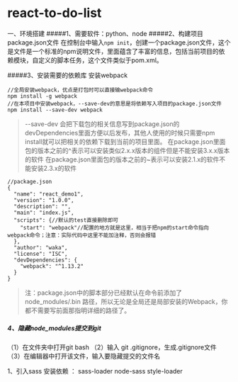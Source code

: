 # react-to-do-list
一、环境搭建
#####1、需要软件：python、node
#####2、构建项目 package.json文件
    在控制台中输入`npm init`，创建一个package.json文件，这个是文件是一个标准的npm说明文件，里面蕴含了丰富的信息，包括当前项目的依赖模块，自定义的脚本任务，这个文件类似于pom.xml。

#####3、安装需要的依赖库
安装webpack

```
//全局安装webpack，优点是打包时可以直接输webpack命令
npm install -g webpack
//在本项目中安装webpack，--save-dev的意思是将依赖写入项目的package.json文件
npm install --save-dev webpack

```
>--save-dev 会把下载包的相关信息写到package.json的devDependencies里面方便以后发布，其他人使用的时候只需要npm install就可以把相关的依赖下载到当前的项目里面。
在package.json里面包的版本之前的^表示可以安装类似2.x.x版本的组件但是不能安装3.x.x版本的软件
在package.json里面包的版本之前的~表示可以安装2.1.x的软件不能安装2.3.x的软件

```
//package.json
{
  "name": "react_demo1",
  "version": "1.0.0",
  "description": "",
  "main": "index.js",
  "scripts": {//默认的test直接删除即可
    "start": "webpack"//配置的地方就是这里，相当于把npm的start命令指向webpack命令；注意：实际代码中这里不能加注释，否则会报错
  },
  "author": "waka",
  "license": "ISC",
  "devDependencies": {
    "webpack": "^1.13.2"
  }
}
```

> 注：package.json中的脚本部分已经默认在命令前添加了node_modules/.bin
路径，所以无论是全局还是局部安装的Webpack，你都不需要写前面那指明详细的路径了。

##### 4、隐藏node_modules提交到git
（1）在文件夹中打开git bash
（2）输入 git .gitignore，生成.gitignore文件
（3）在编辑器中打开该文件，输入要隐藏提交的文件名

1、引入sass
安装依赖 ：
sass-loader
node-sass
style-loader






